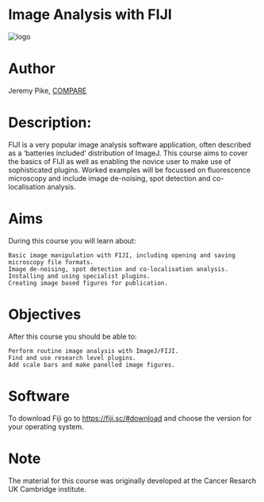 ﻿# Image Analysis with FIJI


![logo](http://fiji.sc/_images/a/ae/Fiji-icon.png)


# Author

Jeremy Pike, [COMPARE](http://www.birmingham-nottingham.ac.uk/compare/)

# Description: 

FIJI is a very popular image analysis software application, often described as a ‘batteries included’ distribution of ImageJ. This course aims to cover the basics of FIJI as well as enabling the novice user to make use of sophisticated plugins. Worked examples will be focussed on fluorescence microscopy and include image de-noising, spot detection and co-localisation analysis. 

# Aims

During this course you will learn about:

    Basic image manipulation with FIJI, including opening and saving microscopy file formats.
    Image de-noising, spot detection and co-localisation analysis.
    Installing and using specialist plugins.
    Creating image based figures for publication. 
    
# Objectives

After this course you should be able to:

    Perform routine image analysis with ImageJ/FIJI.
    Find and use research level plugins.
    Add scale bars and make panelled image figures. 

# Software

To download Fiji go to https://fiji.sc/#download and choose the version for your operating system. 

# Note

The material for this course was originally developed at the Cancer Resarch UK Cambridge institute.